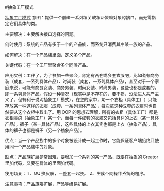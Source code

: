 #抽象工厂模式

[抽象工厂模式](https://www.runoob.com/design-pattern/abstract-factory-pattern.html)
意图：提供一个创建一系列相关或相互依赖对象的接口，而无需指定它们具体的类。

主要解决：主要解决接口选择的问题。

何时使用：系统的产品有多于一个的产品族，而系统只消费其中某一族的产品。

如何解决：在一个产品族里面，定义多个产品。

关键代码：在一个工厂里聚合多个同类产品。

应用实例：工作了，为了参加一些聚会，肯定有两套或多套衣服吧，比如说有商务装（成套，一系列具体产品）、时尚装（成套，一系列具体产品），甚至对于一个家庭来说，可能有商务女装、商务男装、时尚女装、时尚男装，这些也都是成套的，即一系列具体产品。假设一种情况（现实中是不存在的，要不然，没法进入共产主义了，但有利于说明抽象工厂模式），在您的家中，某一个衣柜（具体工厂）只能存放某一种这样的衣服（成套，一系列具体产品），每次拿这种成套的衣服时也自然要从这个衣柜中取出了。用 OOP 的思想去理解，所有的衣柜（具体工厂）都是衣柜类的（抽象工厂）某一个，而每一件成套的衣服又包括具体的上衣（某一具体产品），裤子（某一具体产品），这些具体的上衣其实也都是上衣（抽象产品），具体的裤子也都是裤子（另一个抽象产品）。

优点：当一个产品族中的多个对象被设计成一起工作时，它能保证客户端始终只使用同一个产品族中的对象。

缺点：产品族扩展非常困难，要增加一个系列的某一产品，既要在抽象的 Creator 里加代码，又要在具体的里面加代码。

使用场景： 1、QQ 换皮肤，一整套一起换。 2、生成不同操作系统的程序。

注意事项：产品族难扩展，产品等级易扩展。

